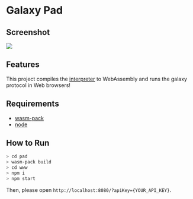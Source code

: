 # Galaxy Pad

## Screenshot

![](https://user-images.githubusercontent.com/133952/88479925-a8598980-cf8d-11ea-997d-d791137e12f1.png)

## Features

This project compiles the [interpreter](https://github.com/seikichi/icfpc2020/tree/master/interpreter) to WebAssembly and runs the galaxy protocol in Web browsers!

## Requirements

- [wasm-pack](https://github.com/rustwasm/wasm-pack)
- [node](https://nodejs.org/)

## How to Run

```sh
> cd pad
> wasm-pack build
> cd www
> npm i
> npm start
```

Then, please open `http://localhost:8080/?apiKey={YOUR_API_KEY}`.
